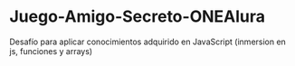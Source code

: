 # Juego-Amigo-Secreto-ONEAlura
Desafío para aplicar conocimientos adquirido en JavaScript (inmersion en js, funciones y arrays)
